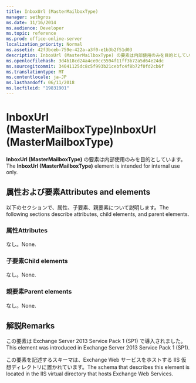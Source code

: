 ```yaml
---
title: InboxUrl (MasterMailboxType)
manager: sethgros
ms.date: 11/16/2014
ms.audience: Developer
ms.topic: reference
ms.prod: office-online-server
localization_priority: Normal
ms.assetid: 42f3bceb-759e-422a-a3f0-e1b3b2f51d03
description: InboxUrl (MasterMailboxType) の要素は内部使用のみを目的としています。
ms.openlocfilehash: 3d4b18cd24a4ce0cc5594f11ff3b72a5d64e24dc
ms.sourcegitcommit: 34041125dc8c5f993b21cebfc4f8b72f0fd2cb6f
ms.translationtype: MT
ms.contentlocale: ja-JP
ms.lasthandoff: 06/11/2018
ms.locfileid: "19831901"
---
```

# <a name="inboxurl-mastermailboxtype"></a><span data-ttu-id="50193-103">InboxUrl (MasterMailboxType)</span><span class="sxs-lookup"><span data-stu-id="50193-103">InboxUrl (MasterMailboxType)</span></span>

<span data-ttu-id="50193-104">**InboxUrl (MasterMailboxType)** の要素は内部使用のみを目的としています。</span><span class="sxs-lookup"><span data-stu-id="50193-104">The **InboxUrl (MasterMailboxType)** element is intended for internal use only.</span></span> 

## <a name="attributes-and-elements"></a><span data-ttu-id="50193-105">属性および要素</span><span class="sxs-lookup"><span data-stu-id="50193-105">Attributes and elements</span></span>

<span data-ttu-id="50193-106">以下のセクションで、属性、子要素、親要素について説明します。</span><span class="sxs-lookup"><span data-stu-id="50193-106">The following sections describe attributes, child elements, and parent elements.</span></span>
  
### <a name="attributes"></a><span data-ttu-id="50193-107">属性</span><span class="sxs-lookup"><span data-stu-id="50193-107">Attributes</span></span>

<span data-ttu-id="50193-108">なし。</span><span class="sxs-lookup"><span data-stu-id="50193-108">None.</span></span>
  
### <a name="child-elements"></a><span data-ttu-id="50193-109">子要素</span><span class="sxs-lookup"><span data-stu-id="50193-109">Child elements</span></span>

<span data-ttu-id="50193-110">なし。</span><span class="sxs-lookup"><span data-stu-id="50193-110">None.</span></span>
  
### <a name="parent-elements"></a><span data-ttu-id="50193-111">親要素</span><span class="sxs-lookup"><span data-stu-id="50193-111">Parent elements</span></span>

<span data-ttu-id="50193-112">なし。</span><span class="sxs-lookup"><span data-stu-id="50193-112">None.</span></span>
  
## <a name="remarks"></a><span data-ttu-id="50193-113">解説</span><span class="sxs-lookup"><span data-stu-id="50193-113">Remarks</span></span>

<span data-ttu-id="50193-114">この要素は Exchange Server 2013 Service Pack 1 (SP1) で導入されました。</span><span class="sxs-lookup"><span data-stu-id="50193-114">This element was introduced in Exchange Server 2013 Service Pack 1 (SP1).</span></span>
  
<span data-ttu-id="50193-115">この要素を記述するスキーマは、Exchange Web サービスをホストする IIS 仮想ディレクトリに置かれています。</span><span class="sxs-lookup"><span data-stu-id="50193-115">The schema that describes this element is located in the IIS virtual directory that hosts Exchange Web Services.</span></span>
  


